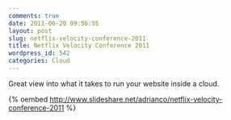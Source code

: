 ```yaml
---
comments: true
date: 2011-06-20 09:56:55
layout: post
slug: netflix-velocity-conference-2011
title: Netflix Velocity Conference 2011
wordpress_id: 542
categories: Cloud
---
```


Great view into what it takes to run your website inside a cloud.

{% oembed http://www.slideshare.net/adrianco/netflix-velocity-conference-2011 %}
